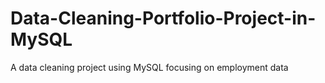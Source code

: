 # Data-Cleaning-Portfolio-Project-in-MySQL
A data cleaning project using MySQL focusing on employment data
